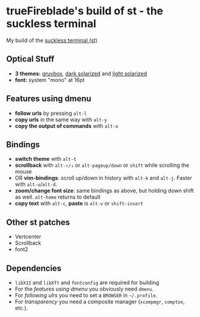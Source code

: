 # trueFireblade's build of st - the suckless terminal

My build of the [suckless terminal (st)](https://st.suckless.org/)

## Optical Stuff

+ **3 themes:** [gruvbox](https://github.com/morhetz/gruvbox), [dark solarized](https://ethanschoonover.com/solarized) and [light solarized](https://ethanschoonover.com/solarized)
+ **font:** system "mono" at 16pt

## Features using dmenu

+ **follow urls** by pressing `alt-l`
+ **copy urls** in the same way with `alt-y`
+ **copy the output of commands** with `alt-o`

## Bindings

+ **switch theme** with `alt-t`
+ **scrollback** with `alt-↑/↓` or `alt-pageup/down` or `shift` while scrolling the mouse
+ OR **vim-bindings**: scroll up/down in history with `alt-k` and `alt-j`. Faster with `alt-u`/`alt-d`.
+ **zoom/change font size**: same bindings as above, but holding down shift as well. `alt-home` returns to default
+ **copy text** with `alt-c`, **paste** is `alt-v` or `shift-insert`

## Other st patches

+ Vertcenter
+ Scrollback
+ font2


## Dependencies

+ `libX11` and `libXft` and `fontconfig` are required for building
+ For the *features using dmenu* you obviously need `dmenu`.
+ For *following ulrs* you need to set a `BROWSER` in `~/.profile`.
+ For *transparency* you need a composite manager (`xcompmgr`, `compton`, etc.).
